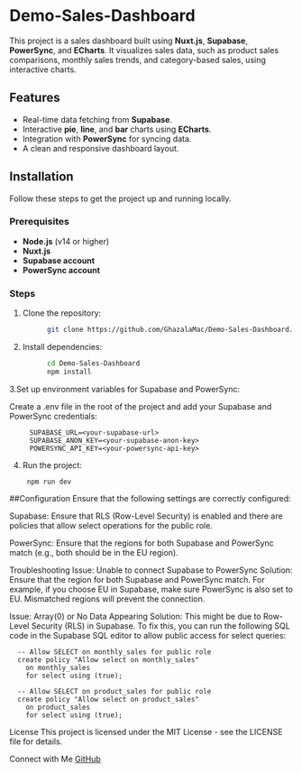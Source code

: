 # Demo-Sales-Dashboard

This project is a sales dashboard built using **Nuxt.js**, **Supabase**, **PowerSync**, and **ECharts**. It visualizes sales data, such as product sales comparisons, monthly sales trends, and category-based sales, using interactive charts.

## Features

- Real-time data fetching from **Supabase**.
- Interactive **pie**, **line**, and **bar** charts using **ECharts**.
- Integration with **PowerSync** for syncing data.
- A clean and responsive dashboard layout.

## Installation

Follow these steps to get the project up and running locally.

### Prerequisites

- **Node.js** (v14 or higher)
- **Nuxt.js**
- **Supabase account**
- **PowerSync account**

### Steps

1. Clone the repository:

   ```bash
         git clone https://github.com/GhazalaMac/Demo-Sales-Dashboard.git
2. Install dependencies:
   ```bash
         cd Demo-Sales-Dashboard
         npm install
3.Set up environment variables for Supabase and PowerSync:

Create a .env file in the root of the project and add your Supabase and PowerSync credentials: 

         SUPABASE_URL=<your-supabase-url>
         SUPABASE_ANON_KEY=<your-supabase-anon-key>
         POWERSYNC_API_KEY=<your-powersync-api-key>
     
 

4. Run the project:

        npm run dev

##Configuration
Ensure that the following settings are correctly configured:

Supabase: Ensure that RLS (Row-Level Security) is enabled and there are policies that allow select operations for the public role.

PowerSync: Ensure that the regions for both Supabase and PowerSync match (e.g., both should be in the EU region).

Troubleshooting
Issue: Unable to connect Supabase to PowerSync
Solution: Ensure that the region for both Supabase and PowerSync match. For example, if you choose EU in Supabase, make sure PowerSync is also set to EU. Mismatched regions will prevent the connection.

Issue: Array(0) or No Data Appearing
Solution: This might be due to Row-Level Security (RLS) in Supabase. To fix this, you can run the following SQL code in the Supabase SQL editor to allow public access for select queries:

      -- Allow SELECT on monthly_sales for public role
      create policy "Allow select on monthly_sales"
        on monthly_sales
        for select using (true);
      
      -- Allow SELECT on product_sales for public role
      create policy "Allow select on product_sales"
        on product_sales
        for select using (true);

License
This project is licensed under the MIT License - see the LICENSE file for details.

Connect with Me
[GitHub](https://github.com/GhazalaMac)




